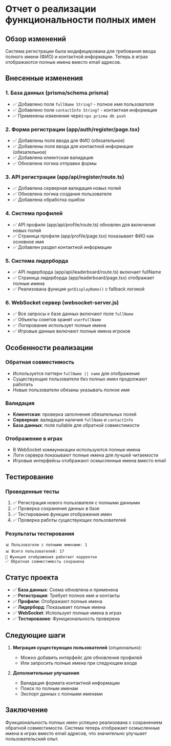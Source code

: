 # Отчет о реализации функциональности полных имен

## Обзор изменений

Система регистрации была модифицирована для требования ввода полного имени (ФИО) и контактной информации. Теперь в играх отображаются полные имена вместо email адресов.

## Внесенные изменения

### 1. База данных (prisma/schema.prisma)
- ✅ Добавлено поле `fullName String?` - полное имя пользователя
- ✅ Добавлено поле `contactInfo String?` - контактная информация
- ✅ Применены изменения через `npx prisma db push`

### 2. Форма регистрации (app/auth/register/page.tsx)
- ✅ Добавлены поля ввода для ФИО (обязательное)
- ✅ Добавлены поля ввода для контактной информации (обязательное)
- ✅ Добавлена клиентская валидация
- ✅ Обновлена логика отправки формы

### 3. API регистрации (app/api/register/route.ts)
- ✅ Добавлена серверная валидация новых полей
- ✅ Обновлена логика создания пользователя
- ✅ Добавлена обработка ошибок

### 4. Система профилей
- ✅ API профиля (app/api/profile/route.ts) обновлен для включения новых полей
- ✅ Страница профиля (app/profile/page.tsx) показывает ФИО как основное имя
- ✅ Добавлен раздел контактной информации

### 5. Система лидерборда
- ✅ API лидерборда (app/api/leaderboard/route.ts) включает fullName
- ✅ Страница лидерборда (app/leaderboard/page.tsx) отображает полные имена
- ✅ Реализована функция `getDisplayName()` с fallback логикой

### 6. WebSocket сервер (websocket-server.js)
- ✅ Все запросы к базе данных включают поле `fullName`
- ✅ Объекты сокетов хранят `userFullName`
- ✅ Логирование использует полные имена
- ✅ Игровые данные включают полные имена игроков

## Особенности реализации

### Обратная совместимость
- Используется паттерн `fullName || name` для отображения
- Существующие пользователи без полных имен продолжают работать
- Новые пользователи обязаны указывать полное имя

### Валидация
- **Клиентская**: проверка заполнения обязательных полей
- **Серверная**: валидация наличия `fullName` и `contactInfo`
- **База данных**: поля nullable для обратной совместимости

### Отображение в играх
- В WebSocket коммуникации используются полные имена
- Логи сервера показывают полные имена для лучшей читаемости
- Игровые интерфейсы отображают осмысленные имена вместо email

## Тестирование

### Проведенные тесты
1. ✅ Регистрация нового пользователя с полными данными
2. ✅ Проверка сохранения данных в базе
3. ✅ Тестирование функции отображения имен
4. ✅ Проверка работы существующих пользователей

### Результаты тестирования
```
📊 Пользователи с полными именами: 1
📊 Всего пользователей: 17
🎯 Функция отображения работает корректно
✅ Обратная совместимость сохранена
```

## Статус проекта

- ✅ **База данных**: Схема обновлена и применена
- ✅ **Регистрация**: Требует полное имя и контакты
- ✅ **Профили**: Отображают полные имена
- ✅ **Лидерборд**: Показывает полные имена
- ✅ **WebSocket**: Использует полные имена в играх
- ✅ **Тестирование**: Функциональность проверена

## Следующие шаги

1. **Миграция существующих пользователей** (опционально):
   - Можно добавить интерфейс для обновления профилей
   - Или запросить полные имена при следующем входе

2. **Дополнительные улучшения**:
   - Валидация формата контактной информации
   - Поиск по полным именам
   - Экспорт данных с полными именами

## Заключение

Функциональность полных имен успешно реализована с сохранением обратной совместимости. Система теперь отображает осмысленные имена в играх вместо email адресов, что значительно улучшает пользовательский опыт. 
